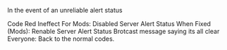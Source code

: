 In the event of an unreliable alert status

Code Red Ineffect
For Mods:
Disabled Server Alert Status
When Fixed (Mods):
Renable Server Alert Status
Brotcast message saying its all clear
Everyone:
Back to the normal codes.
